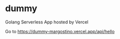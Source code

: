 # dummy

Golang Serverless App hosted by Vercel

Go to https://dummy-margostino.vercel.app/api/hello
